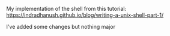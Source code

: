 My implementation of the shell from this tutorial: https://indradhanush.github.io/blog/writing-a-unix-shell-part-1/

I've added some changes but nothing major
